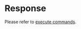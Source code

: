 # Response

Please refer to [execute commands](../../../../../../docs/advanced/mqtt/json/commands/general.md#execute-commands).
